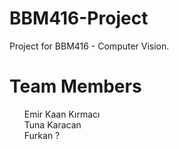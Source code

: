 # BBM416-Project
Project for BBM416 - Computer Vision.
# Team Members
<ul>
Emir Kaan Kırmacı<br>
Tuna Karacan<br>
Furkan ?
</ul>
